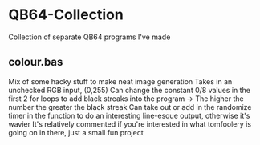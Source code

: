 # QB64-Collection
Collection of separate QB64 programs I've made

## colour.bas
Mix of some hacky stuff to make neat image generation
Takes in an unchecked RGB input, (0,255)
Can change the constant 0/8 values in the first 2 for loops to add black streaks into the program -> The higher the number the greater the black streak
Can take out or add in the randomize timer in the function to do an interesting line-esque output, otherwise it's wavier
It's relatively commented if you're interested in what tomfoolery is going on in there, just a small fun project
